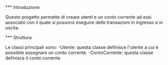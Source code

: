 *** Introduzione

Questo progetto permette di creare utenti e un conto corrente ad essi associato con il quale si possono eseguire delle transazioni in ingresso e in uscita.

*** Struttura

Le classi principali sono:
-Utente: questa classe definisce l'utente a cui è possibile assegnare un conto corrente.
-ContoCorrente: questa classe definisce il conto corrente. 
